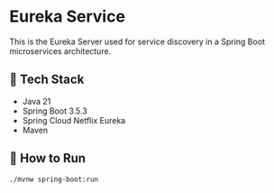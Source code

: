 # Eureka Service

This is the Eureka Server used for service discovery in a Spring Boot microservices architecture.

## 🔧 Tech Stack

- Java 21
- Spring Boot 3.5.3
- Spring Cloud Netflix Eureka
- Maven

## 🚀 How to Run

```bash
./mvnw spring-boot:run
```
